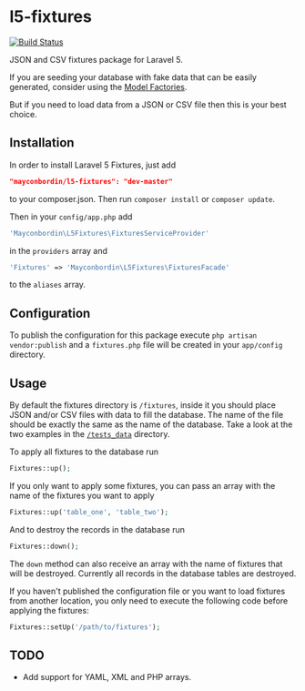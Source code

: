 # l5-fixtures

[![Build Status](https://travis-ci.org/mayconbordin/l5-fixtures.svg?branch=master)](https://travis-ci.org/mayconbordin/l5-fixtures)

JSON and CSV fixtures package for Laravel 5.

If you are seeding your database with fake data that can be easily generated, consider using the [Model Factories](http://laravel.com/docs/5.1/seeding#using-model-factories).

But if you need to load data from a JSON or CSV file then this is your best choice.

## Installation

In order to install Laravel 5 Fixtures, just add 

```json
"mayconbordin/l5-fixtures": "dev-master"
```

to your composer.json. Then run `composer install` or `composer update`.

Then in your `config/app.php` add 

```php
'Mayconbordin\L5Fixtures\FixturesServiceProvider'
```

in the `providers` array and

```php
'Fixtures' => 'Mayconbordin\L5Fixtures\FixturesFacade'
```

to the `aliases` array.

## Configuration

To publish the configuration for this package execute `php artisan vendor:publish` and a `fixtures.php` 
file will be created in your `app/config` directory.

## Usage

By default the fixtures directory is `/fixtures`, inside it you should place JSON and/or CSV files with data to fill
the database. The name of the file should be exactly the same as the name of the database. Take a look at the two examples
in the [`/tests_data`](https://github.com/mayconbordin/l5-fixtures/tree/master/tests/_data) directory.

To apply all fixtures to the database run

```php
Fixtures::up();
```

If you only want to apply some fixtures, you can pass an array with the name of the fixtures you want to apply

```php
Fixtures::up('table_one', 'table_two');
```

And to destroy the records in the database run

```php
Fixtures::down();
```

The `down` method can also receive an array with the name of fixtures that will be destroyed. Currently all records
in the database tables are destroyed.

If you haven't published the configuration file or you want to load fixtures from another location, you only need to execute the following code before applying the fixtures:

```php
Fixtures::setUp('/path/to/fixtures');
```

## TODO

 - Add support for YAML, XML and PHP arrays.
